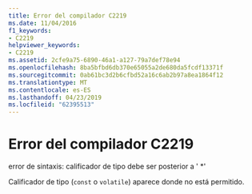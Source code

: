 ```yaml
---
title: Error del compilador C2219
ms.date: 11/04/2016
f1_keywords:
- C2219
helpviewer_keywords:
- C2219
ms.assetid: 2cfe9a75-6890-46a1-a127-79a7def78e94
ms.openlocfilehash: 8ba5bfbd6db370e65055a2de680da5fcdf13371f
ms.sourcegitcommit: 0ab61bc3d2b6cfbd52a16c6ab2b97a8ea1864f12
ms.translationtype: MT
ms.contentlocale: es-ES
ms.lasthandoff: 04/23/2019
ms.locfileid: "62395513"
---
```

# <a name="compiler-error-c2219"></a>Error del compilador C2219

error de sintaxis: calificador de tipo debe ser posterior a ' *'

Calificador de tipo (`const` o `volatile`) aparece donde no está permitido.
